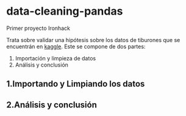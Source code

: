 # data-cleaning-pandas
Primer proyecto Ironhack

Trata sobre validar una hipótesis sobre los datos 
de tiburones que se encuentrán en [kaggle](https://www.kaggle.com/teajay/global-shark-attack).
Este se compone de dos partes:

1. Importación y limpieza de datos
2. Análisis y conclusión

## 1.Importando y Limpiando los datos


## 2.Análisis y conclusión





